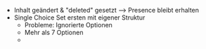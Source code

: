 - Inhalt geändert & "deleted" gesetzt --> Presence bleibt erhalten
- Single Choice Set ersten mit eigener Struktur
  - Probleme: Ignorierte Optionen
  - Mehr als 7 Optionen
  - 